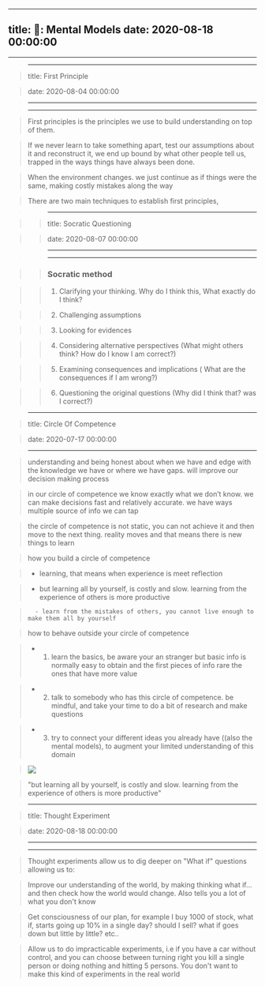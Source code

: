
---
title: 📖: Mental Models
date: 2020-08-18 00:00:00
---
---


> 

> ---

> title: First Principle

> date: 2020-08-04 00:00:00

> ---

> ---

> 

> First principles is the principles we use to build understanding on top of them. 

> 

> If we never learn to take something apart, test our assumptions about it and reconstruct it, we end up bound by what other people tell us, trapped in the ways things have always been done. 

> 

> When the environment changes. we just continue as if things were the same, making costly mistakes along the way

> 

> There are two main techniques to establish first principles,

> 

> 

> > 

> 

> > ---

> 

> > title: Socratic Questioning

> 

> > date: 2020-08-07 00:00:00

> 

> > ---

> 

> > ---

> 

> > ### Socratic method

> 

> > 1. Clarifying your thinking. Why do I think this, What exactly do I think?

> 

> > 2. Challenging assumptions

> 

> > 3. Looking for evidences

> 

> > 4. Considering alternative perspectives (What might others think? How do I know I am correct?)

> 

> > 5. Examining consequences and implications ( What are the consequences if I am wrong?)

> 

> > 6. Questioning the original questions (Why did I think that? was I correct?)

> 

> 

> 






> 

> ---

> title: Circle Of Competence

> date: 2020-07-17 00:00:00

> ---

> 

> 

> understanding and being honest about when we have and edge with the knowledge we have or where we have gaps. will improve our decision making process

> 

> 

> in our circle of competence we know exactly what we don’t know. we can make decisions fast and relatively accurate. we have ways multiple source of info we can tap

> 

> 

> the circle of competence is not static, you can not achieve it and then move to the next thing. reality moves and that means there is new things to learn

> 

> 

> how you build a circle of competence 

>   - learning, that means when experience is meet reflection

>   - but learning all by yourself, is costly and slow. learning from the experience of others is more productive

>       - learn from the mistakes of others, you cannot live enough to make them all by yourself

> 

> 

> how to behave outside your circle of competence 

>   - 1. learn the basics, be aware your an stranger but basic info is normally easy to obtain and the first pieces of info rare the ones that have more value

>   - 2. talk to somebody who has this circle of competence. be mindful, and take your time to do a bit of research and make questions

>   - 3. try to connect your different ideas you already have ((also the mental models), to augment your limited understanding of this domain

> 

> 

> ![](https://firebasestorage.googleapis.com/v0/b/firescript-577a2.appspot.com/o/imgs%2Fapp%2Fkzk-personal%2FCNR-KkGC4C.png?alt=media&token=1c687d9c-2f3c-4d81-ac46-21697d86541e)

> 

> 

> "but learning all by yourself, is costly and slow. learning from the experience of others is more productive"



> 

> ---

> title: Thought Experiment

> date: 2020-08-18 00:00:00

> ---

> ---

> 

> Thought experiments allow us to dig deeper on "What if" questions allowing us to:

> 

> 

> Improve our understanding of the world, by making thinking what if... and then check how the world would change. Also tells you a lot of what you don't know

> 

> 

> Get consciousness of our plan, for example I buy 1000 of stock, what if, starts going up 10% in a single day? should I sell? what if goes down but little by little? etc..  

> 

> 

> Allow us to do impracticable experiments, i.e if you have a car without control, and you can choose between turning right you kill a single person or doing nothing and hitting 5 persons. You don't want to make this kind of experiments in the real world 

> 	

> 



